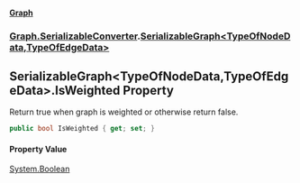 #### [Graph](./index.md 'index')
### [Graph.SerializableConverter](./Graph-SerializableConverter.md 'Graph.SerializableConverter').[SerializableGraph&lt;TypeOfNodeData,TypeOfEdgeData&gt;](./Graph-SerializableConverter-SerializableGraph-TypeOfNodeData_TypeOfEdgeData-.md 'Graph.SerializableConverter.SerializableGraph&lt;TypeOfNodeData,TypeOfEdgeData&gt;')
## SerializableGraph&lt;TypeOfNodeData,TypeOfEdgeData&gt;.IsWeighted Property
Return true when graph is weighted or otherwise return false.  
```csharp
public bool IsWeighted { get; set; }
```
#### Property Value
[System.Boolean](https://docs.microsoft.com/en-us/dotnet/api/System.Boolean 'System.Boolean')  
